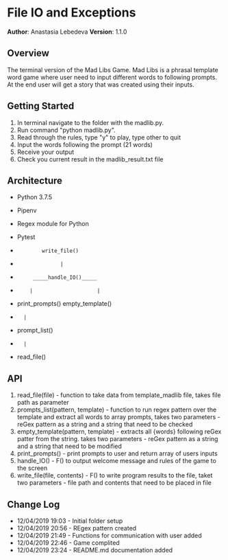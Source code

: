 # File IO and Exceptions

**Author**: Anastasia Lebedeva
**Version**: 1.1.0

## Overview
The terminal version of the Mad Libs Game. Mad Libs is a phrasal template word game where user need to input different words to following prompts. At the end user will get a story that was created using their inputs.


## Getting Started
1. In terminal navigate to the folder with the madlib.py.
2. Run command "python madlib.py".
3. Read through the rules, type "y" to play, type other to quit
4. Input the words following the prompt (21 words)
5. Receive your output
6. Check you current result in the madlib_result.txt file


## Architecture
* Python 3.7.5
* Pipenv
* Regex module for Python
* Pytest

*             write_file()
*                   |
*          _____handle_IO()_____
*         |                     |
*   print_prompts()        empty_template()
*       |
*  prompt_list()
*       |
*  read_file()


## API
1. read_file(file) -  function to take data from template_madlib file, takes file path as parameter
2. prompts_list(pattern, template) - function to run regex pattern over the template and extract all words to array prompts, takes two parameters - reGex pattern as a string and a string that need to be checked
3. empty_template(pattern, template) -  extracts all {words} following reGex patter from the string. takes two parameters - reGex pattern as a string and a string that need to be modified
4. print_prompts() - print prompts to user and return array of users inputs
5. handle_IO() - F() to output welcome message and rules of the game to the screen
6. write_file(file, contents) - F() to write program results to the file, taket two parameters - file path and contents that need to be placed in file


## Change Log

* 12/04/2019 19:03 - Initial folder setup
* 12/04/2019 20:56 - REgex pattern created
* 12/04/2019 21:49 - Functions for communication with user added
* 12/04/2019 22:46 - Game complited
* 12/04/2019 23:24 - README.md documentation added
